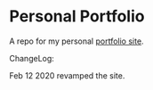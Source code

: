 # Personal Portfolio
A repo for my personal [portfolio site](http://nguyen-michael.github.io). 

ChangeLog:

Feb 12 2020
revamped the site.

